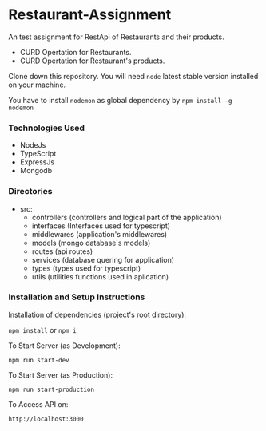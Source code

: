 # Restaurant-Assignment

An test assignment for RestApi of Restaurants and their products.

- CURD Opertation for Restaurants.
- CURD Opertation for Restaurant's products.

Clone down this repository. You will need `node` latest stable version installed on your machine.  

You have to install `nodemon` as global dependency by `npm install -g nodemon`

### Technologies Used
- NodeJs
- TypeScript
- ExpressJs
- Mongodb

### Directories
 - src:
    - controllers (controllers and logical part of the application)
    - interfaces (Interfaces used for typescript)
    - middlewares (application's middlewares)
    - models (mongo database's models)
    - routes (api routes)
    - services (database quering for application)
    - types (types used for typescript)
    - utils (utilities functions used in aplication)
### Installation and Setup Instructions

Installation of dependencies (project's root directory):

`npm install` or `npm i`
  
To Start Server (as Development):

`npm run start-dev`

To Start Server (as Production):

`npm run start-production`

To Access API on:

`http://localhost:3000`
